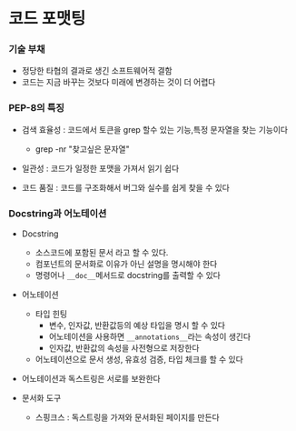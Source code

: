 # 코드 포맷팅

### 기술 부채
- 정당한 타협의 결과로 생긴 소프트웨어적 결함
- 코드는 지금 바꾸는 것보다 미래에 변경하는 것이 더 어렵다

### PEP-8의 특징
- 검색 효율성 : 코드에서 토큰을 grep 할수 있는 기능,특정 문자열을 찾는 기능이다
    - grep -nr "찾고싶은 문자열"

- 일관성 : 코드가 일정한 포맷을 가져서 읽기 쉽다

- 코드 품질 : 코드를 구조화해서 버그와 실수를 쉽게 찾을 수 있다

### Docstring과 어노테이션
- Docstring
    - 소스코드에 포함된 문서 라고 할 수 있다.
    - 컴포넌트의 문서화로 이유가 아닌 설명을 명시해야 한다
    - 명령어나 ```__doc__```메서드로 docstring를 출력할 수 있다

- 어노테이션
    - 타입 힌팅
        - 변수, 인자값, 반환값등의 예상 타입을 명시 할 수 있다
        - 어노테이션을 사용하면 ```__annotations__```라는 속성이 생긴다
        - 인자값, 반환값의 속성을 사전형으로 저장한다
    - 어노테이션으로 문서 생성, 유효성 검증, 타입 체크를 할 수 있다

- 어노테이션과 독스트링은 서로를 보완한다

- 문서화 도구
    - 스핑크스 : 독스트링을 가져와 문서화된 페이지를 만든다

